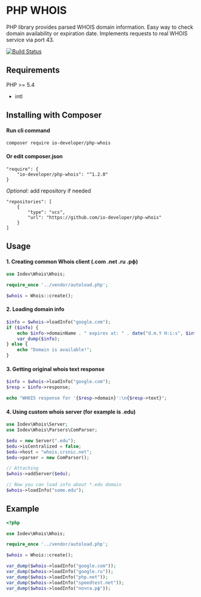 # PHP WHOIS
PHP library provides parsed WHOIS domain information. Easy way to check domain availability or expiration date. Implements requests to real WHOIS service via port 43.

[![Build Status](https://travis-ci.org/io-developer/php-whois.svg?branch=master)](https://travis-ci.org/io-developer/php-whois)

## Requirements
PHP >= 5.4
- intl

## Installing with Composer
#### Run cli command
````
composer require io-developer/php-whois
````
#### Or edit composer.json
````
"require": {
    "io-developer/php-whois": "^1.2.0"
}
````
_Optional:_ add repository if needed
````
"repositories": [
    {
        "type": "vcs",
        "url": "https://github.com/io-developer/php-whois"
    }
]
````



## Usage

#### 1. Creating common Whois client (.com .net .ru .рф)

```php
use Iodev\Whois\Whois;

require_once '../vendor/autoload.php';

$whois = Whois::create();
```

#### 2. Loading domain info

```php
$info = $whois->loadInfo("google.com");
if ($info) {
    echo $info->domainName . " expires at: " . date("d.m.Y H:i:s", $info->expirationDate);
    var_dump($info);
} else {
    echo "Domain is available!";
}
```

#### 3. Getting original whois text response

```php
$info = $whois->loadInfo("google.com");
$resp = $info->response;

echo "WHOIS response for '{$resp->domain}':\n{$resp->text}";
```

#### 4. Using custom whois server (for example is .edu)

```php
use Iodev\Whois\Server;
use Iodev\Whois\Parsers\ComParser;

$edu = new Server(".edu");
$edu->isCentralized = false;
$edu->host = "whois.crsnic.net";
$edu->parser = new ComParser();

// Attaching
$whois->addServer($edu);

// Now you can load info about *.edu domain
$whois->loadInfo("some.edu");
```


## Example

```php
<?php

use Iodev\Whois\Whois;

require_once '../vendor/autoload.php';

$whois = Whois::create();

var_dump($whois->loadInfo("google.com"));
var_dump($whois->loadInfo("google.ru"));
var_dump($whois->loadInfo("php.net"));
var_dump($whois->loadInfo("speedtest.net"));
var_dump($whois->loadInfo("почта.рф"));
```
